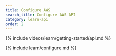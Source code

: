```yaml
---
title: Configure AWS
search_title: Configure AWS API
category: learn-api
order: 2
---
```


{% include videos/learn/getting-started/api.md %}

{% include learn/configure.md %}
